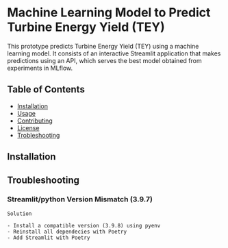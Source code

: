 # Machine Learning Model to Predict Turbine Energy Yield (TEY)

This prototype predicts Turbine Energy Yield (TEY) using a machine learning model. It consists of an interactive Streamlit application that makes predictions using an API, which serves the best model obtained from experiments in MLflow.


## Table of Contents

- [Installation](#installation)
- [Usage](#usage)
- [Contributing](#contributing)
- [License](#license)
- [Trobleshooting](#troubleshooting)
## Installation

## Troubleshooting

### Streamlit/python Version Mismatch (3.9.7)

    Solution

    - Install a compatible version (3.9.8) using pyenv
    - Reinstall all dependecies with Poetry
    - Add Streamlit with Poetry
